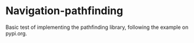 # Navigation-pathfinding

Basic test of implementing the pathfinding library, following the example on pypi.org.
